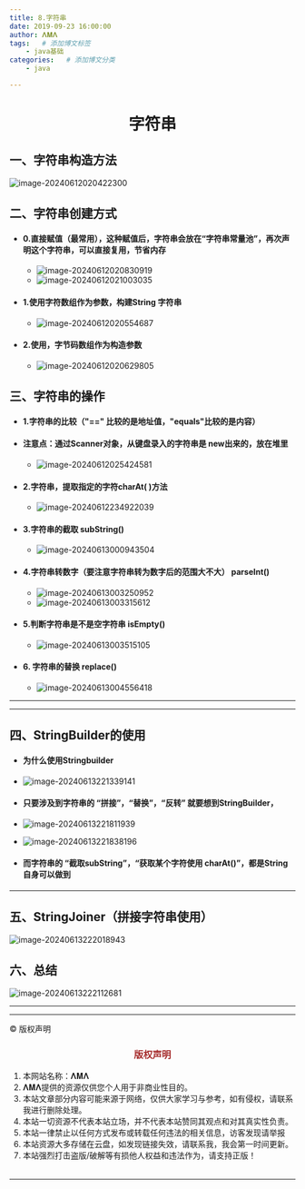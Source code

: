 ```yaml
---
title: 8.字符串
date: 2019-09-23 16:00:00
author: 𝚲𝚳𝚲
tags:   # 添加博文标签
	- java基础
categories:   # 添加博文分类
	- java

---
```


<h1><center>字符串</center></h1>

## 一、字符串构造方法

 ![image-20240612020422300](https://raw.githubusercontent.com/protonlml/blogimages/master/imgs/202406161045884.png)



## 二、字符串创建方式

- #### 0.直接赋值（最常用），这种赋值后，字符串会放在“字符串常量池”，再次声明这个字符串，可以直接复用，节省内存

  - ![image-20240612020830919](https://raw.githubusercontent.com/protonlml/blogimages/master/imgs/202406161045124.png)
  - ![image-20240612021003035](https://raw.githubusercontent.com/protonlml/blogimages/master/imgs/202406161046145.png)

- #### 1.使用字符数组作为参数，构建String 字符串

  - ![image-20240612020554687](https://raw.githubusercontent.com/protonlml/blogimages/master/imgs/202406161046274.png)

- #### 2.使用，字节码数组作为构造参数

  - ![image-20240612020629805](https://raw.githubusercontent.com/protonlml/blogimages/master/imgs/202406161046884.png)

## 三、字符串的操作

- #### 1.字符串的比较（"==" 比较的是地址值，"equals"比较的是内容）

- #### 注意点：通过Scanner对象，从键盘录入的字符串是 new出来的，放在堆里

  - ![image-20240612025424581](https://raw.githubusercontent.com/protonlml/blogimages/master/imgs/202406161046214.png)

- #### 2.字符串，提取指定的字符charAt( )方法

  -  ![image-20240612234922039](https://raw.githubusercontent.com/protonlml/blogimages/master/imgs/202406161046183.png)

- #### 3.字符串的截取 subString()

  - ![image-20240613000943504](https://raw.githubusercontent.com/protonlml/blogimages/master/imgs/202406161046037.png)

- #### 4.字符串转数字（要注意字符串转为数字后的范围大不大） parseInt()

  - ![image-20240613003250952](https://raw.githubusercontent.com/protonlml/blogimages/master/imgs/202406161046465.png)
  - ![image-20240613003315612](https://raw.githubusercontent.com/protonlml/blogimages/master/imgs/202406161047697.png)

- #### 5.判断字符串是不是空字符串  isEmpty()

  - ![image-20240613003515105](https://raw.githubusercontent.com/protonlml/blogimages/master/imgs/202406161047824.png)

- #### 6. 字符串的替换 replace()

  - ![image-20240613004556418](https://raw.githubusercontent.com/protonlml/blogimages/master/imgs/202406161047378.png)



---

---

## 四、StringBuilder的使用

- #### 为什么使用Stringbuilder

- ![image-20240613221339141](https://raw.githubusercontent.com/protonlml/blogimages/master/imgs/202406161047564.png)

- #### 只要涉及到字符串的 “拼接”，“替换”，“反转” 就要想到StringBuilder，

- ![image-20240613221811939](https://raw.githubusercontent.com/protonlml/blogimages/master/imgs/202406161047285.png)

- ![image-20240613221838196](https://raw.githubusercontent.com/protonlml/blogimages/master/imgs/202406161047075.png)

- #### 而字符串的 “截取subString”，“获取某个字符使用 charAt()”，都是String自身可以做到

---

## 五、StringJoiner（拼接字符串使用）

![image-20240613222018943](https://raw.githubusercontent.com/protonlml/blogimages/master/imgs/202406161047474.png)



## 六、总结

![image-20240613222112681](https://raw.githubusercontent.com/protonlml/blogimages/master/imgs/202406161047214.png)





---


----

© 版权声明

<escape>

<div>
    <h3 align="center"  style="color: brown;" >版权声明</h3>
    <table>
   		<tr>
    		<ol>
				<li>本网站名称：𝚲𝚳𝚲</li>
				<li>𝚲𝚳𝚲提供的资源仅供您个人用于非商业性目的。</li>
				<li>本站文章部分内容可能来源于网络，仅供大家学习与参考，如有侵权，请联系我进行删除处理。</li>
				<li>本站一切资源不代表本站立场，并不代表本站赞同其观点和对其真实性负责。</li>
        		<li>本站一律禁止以任何方式发布或转载任何违法的相关信息，访客发现请举报</li> 
        		<li>本站资源大多存储在云盘，如发现链接失效，请联系我，我会第一时间更新。</li>
        		<li>本站强烈打击盗版/破解等有损他人权益和违法作为，请支持正版！</li>  
			</ol>
		</tr>
	</table>
</div>








</escape>

----



